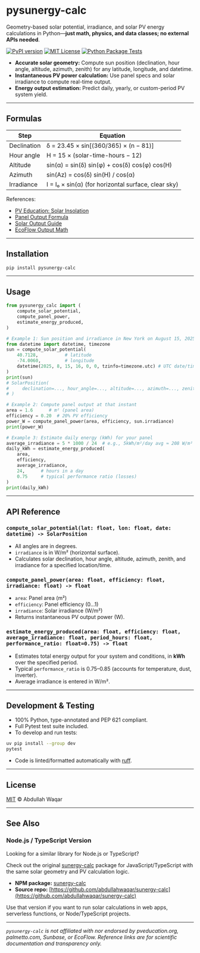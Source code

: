 # pysunergy-calc

Geometry-based solar potential, irradiance, and solar PV energy calculations in Python—**just math, physics, and data classes; no external APIs needed**.

[![PyPI version](https://img.shields.io/pypi/v/pysunergy-calc)](https://pypi.org/project/pysunergy-calc/)
[![MIT License](https://img.shields.io/badge/license-MIT-green.svg)](LICENSE)
[![Python Package Tests](https://github.com/abdullahwaqar/pysunergy_calc/actions/workflows/test.yml/badge.svg)](https://github.com/abdullahwaqar/pysunergy_calc/actions/workflows/test.yml)

- **Accurate solar geometry:** Compute sun position (declination, hour angle, altitude, azimuth, zenith) for any latitude, longitude, and datetime.
- **Instantaneous PV power calculation:** Use panel specs and solar irradiance to compute real-time output.
- **Energy output estimation:** Predict daily, yearly, or custom-period PV system yield.

---

## Formulas

| Step        | Equation                                            |
| ----------- | --------------------------------------------------- |
| Declination | δ = 23.45 × sin[(360/365) × (n − 81)]               |
| Hour angle  | H = 15 × (solar-time-hours − 12)                    |
| Altitude    | sin(α) = sin(δ) sin(φ) + cos(δ) cos(φ) cos(H)       |
| Azimuth     | sin(Az) = cos(δ) sin(H) / cos(α)                    |
| Irradiance  | I = I₀ × sin(α) (for horizontal surface, clear sky) |

References:

- [PV Education: Solar Insolation](https://www.pveducation.org/pvcdrom/properties-of-sunlight/calculation-of-solar-insolation)
- [Panel Output Formula](https://www.sunbasedata.com/blog/how-to-calculate-solar-panel-output)
- [Solar Output Guide](https://palmetto.com/solar/how-much-energy-does-a-solar-panel-produce)
- [EcoFlow Output Math](https://www.ecoflow.com/us/blog/how-to-calculate-solar-panel-output)

---

## Installation

```bash
pip install pysunergy-calc
```

---

## Usage

```python
from pysunergy_calc import (
    compute_solar_potential,
    compute_panel_power,
    estimate_energy_produced,
)

# Example 1: Sun position and irradiance in New York on August 15, 2025, at 16:00 UTC
from datetime import datetime, timezone
sun = compute_solar_potential(
    40.7128,          # latitude
    -74.0060,         # longitude
    datetime(2025, 8, 15, 16, 0, 0, tzinfo=timezone.utc) # UTC date/time
)
print(sun)
# SolarPosition(
#     declination=..., hour_angle=..., altitude=..., azimuth=..., zenith=..., irradiance=...
# )

# Example 2: Compute panel output at that instant
area = 1.6      # m² (panel area)
efficiency = 0.20  # 20% PV efficiency
power_W = compute_panel_power(area, efficiency, sun.irradiance)
print(power_W)

# Example 3: Estimate daily energy (kWh) for your panel
average_irradiance = 5 * 1000 / 24  # e.g., 5kWh/m²/day avg ≈ 208 W/m² avg
daily_kWh = estimate_energy_produced(
    area,
    efficiency,
    average_irradiance,
    24,      # hours in a day
    0.75     # typical performance ratio (losses)
)
print(daily_kWh)
```

---

## API Reference

### `compute_solar_potential(lat: float, lon: float, date: datetime) -> SolarPosition`

- All angles are in degrees.
- `irradiance` is in W/m² (horizontal surface).
- Calculates solar declination, hour angle, altitude, azimuth, zenith, and irradiance for a specified location/time.

### `compute_panel_power(area: float, efficiency: float, irradiance: float) -> float`

- `area`: Panel area (m²)
- `efficiency`: Panel efficiency (0...1)
- `irradiance`: Solar irradiance (W/m²)
- Returns instantaneous PV output power (W).

### `estimate_energy_produced(area: float, efficiency: float, average_irradiance: float, period_hours: float, performance_ratio: float=0.75) -> float`

- Estimates total energy output for your system and conditions, in **kWh** over the specified period.
- Typical `performance_ratio` is 0.75–0.85 (accounts for temperature, dust, inverter).
- Average irradiance is entered in W/m².

---

## Development & Testing

- 100% Python, type-annotated and PEP 621 compliant.
- Full Pytest test suite included.
- To develop and run tests:

```bash
uv pip install --group dev
pytest
```

- Code is linted/formatted automatically with [ruff](https://github.com/astral-sh/ruff).

---

## License

[MIT](LICENSE) © Abdullah Waqar

---

## See Also

### Node.js / TypeScript Version

Looking for a similar library for Node.js or TypeScript?

Check out the original [sunergy-calc](https://www.npmjs.com/package/sunergy-calc) package for JavaScript/TypeScript with the same solar geometry and PV calculation logic.

- **NPM package:** [sunergy-calc](https://www.npmjs.com/package/sunergy-calc)
- **Source repo:** [https://github.com/abdullahwaqar/sunergy-calc](https://github.com/abdullahwaqar/sunergy-calc)

Use that version if you want to run solar calculations in web apps, serverless functions, or Node/TypeScript projects.

---

_`pysunergy-calc` is not affiliated with nor endorsed by pveducation.org, palmetto.com, Sunbase, or EcoFlow. Reference links are for scientific documentation and transparency only._

